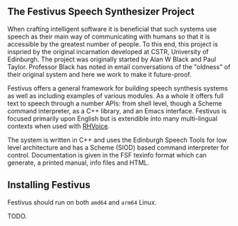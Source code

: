 
## The Festivus Speech Synthesizer Project
 
When crafting intelligent software it is beneficial that such systems use speech as their main way of communicating with humans so that it is accessible by the greatest number of people. To this end, this project is inspried by the original incarnation developed at CSTR, University of Edinburgh. The project was originally started by Alan W Black and Paul Taylor. Professor Black has noted in email conversations of the "oldness" of their original system and here we work to make it future-proof.

Festivus offers a general framework for building speech synthesis systems as well as including examples of various modules.  As a whole it offers full text to speech through a number APIs: from shell level, though a Scheme command interpreter, as a C++ library, and an Emacs interface.  Festivus is focused primarily upon English but is extendible into many multi-lingual contexts when used with [RHVoice](https://github.com/RHVoice/RHVoice).

The system is written in C++ and uses the Edinburgh Speech Tools for low level architecture and has a Scheme (SIOD) based command interpreter for control.  Documentation is given in the FSF texinfo format which can generate, a printed manual, info files and HTML.

## Installing Festivus

Festivus should run on both `amd64` and `arm64` Linux.

TODO.

